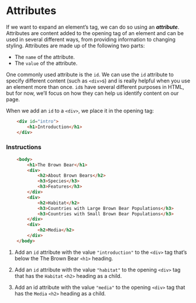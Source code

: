# Attributes

If we want to expand an element’s tag, we can do so using an ***attribute***. Attributes are content added to the opening tag of an element and can be used in several different ways, from providing information to changing styling. Attributes are made up of the following two parts:

* The `name` of the attribute.
* The `value` of the attribute.

One commonly used attribute is the `id`. We can use the `id` attribute to specify different content (such as `<div>`s) and is really helpful when you use an element more than once. `id`s have several different purposes in HTML, but for now, we’ll focus on how they can help us identify content on our page.

When we add an `id` to a `<div>`, we place it in the opening tag:

``` HTML
    <div id="intro">
        <h1>Introduction</h1>
    </div>
```

### Instructions

``` HTML
    <body>
        <h1>The Brown Bear</h1>
        <div>
            <h2>About Brown Bears</h2>
            <h3>Species</h3>
            <h3>Features</h3>
        </div>
        <div>
            <h2>Habitat</h2>
            <h3>Countries with Large Brown Bear Populations</h3>
            <h3>Countries with Small Brown Bear Populations</h3>
        </div>
        <div>
            <h2>Media</h2>
        </div>
    </body>
```

1. Add an `id` attribute with the value `"introduction"` to the `<div>` tag that’s below the The Brown Bear `<h1>` heading.

2. Add an `id` attribute with the value `"habitat"` to the opening `<div>` tag that has the `Habitat` `<h2>` heading as a child.

3. Add an id attribute with the value `"media"` to the opening `<div>` tag that has the `Media` `<h2>` heading as a child.